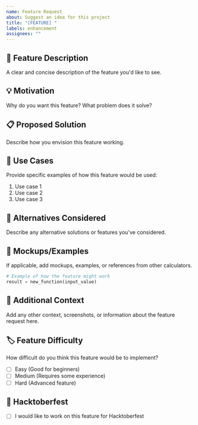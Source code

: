 ```yaml
---
name: Feature Request
about: Suggest an idea for this project
title: "[FEATURE] "
labels: enhancement
assignees: ""
---
```


## 🚀 Feature Description

A clear and concise description of the feature you'd like to see.

## 💡 Motivation

Why do you want this feature? What problem does it solve?

## 📋 Proposed Solution

Describe how you envision this feature working.

## 🎯 Use Cases

Provide specific examples of how this feature would be used:

1. Use case 1
2. Use case 2
3. Use case 3

## 🔄 Alternatives Considered

Describe any alternative solutions or features you've considered.

## 📸 Mockups/Examples

If applicable, add mockups, examples, or references from other calculators.

```python
# Example of how the feature might work
result = new_function(input_value)
```

## 📝 Additional Context

Add any other context, screenshots, or information about the feature request here.

## 🏷️ Feature Difficulty

How difficult do you think this feature would be to implement?

- [ ] Easy (Good for beginners)
- [ ] Medium (Requires some experience)
- [ ] Hard (Advanced feature)

## 🎃 Hacktoberfest

- [ ] I would like to work on this feature for Hacktoberfest
